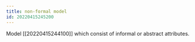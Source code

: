 ```yaml
---
title: non-formal model
id: 20220415245200
---
```


Model [[20220415244100]] which consist of informal or abstract attributes.
